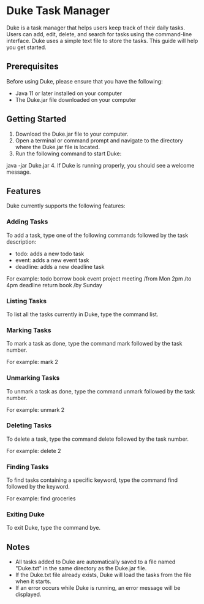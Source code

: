 # Duke Task Manager
Duke is a task manager that helps users keep track of their daily tasks. Users can add, edit, delete, and search for tasks using the command-line interface. Duke uses a simple text file to store the tasks.
This guide will help you get started.

## Prerequisites
Before using Duke, please ensure that you have the following:
- Java 11 or later installed on your computer
- The Duke.jar file downloaded on your computer

## Getting Started
1. Download the Duke.jar file to your computer.
2. Open a terminal or command prompt and navigate to the directory where the Duke.jar file is located.
3. Run the following command to start Duke:

java -jar Duke.jar
4. If Duke is running properly, you should see a welcome message.

## Features
Duke currently supports the following features:

### Adding Tasks
To add a task, type one of the following commands followed by the task description:
- todo: adds a new todo task
- event: adds a new event task
- deadline: adds a new deadline task

For example:
todo borrow book
event project meeting /from Mon 2pm /to 4pm
deadline return book /by Sunday

### Listing Tasks
To list all the tasks currently in Duke, type the command list.

### Marking Tasks
To mark a task as done, type the command mark followed by the task number. 

For example:
mark 2

### Unmarking Tasks
To unmark a task as done, type the command unmark followed by the task number. 

For example:
unmark 2

### Deleting Tasks
To delete a task, type the command delete followed by the task number. 

For example:
delete 2

### Finding Tasks
To find tasks containing a specific keyword, type the command find followed by the keyword. 

For example:
find groceries

### Exiting Duke
To exit Duke, type the command bye.

## Notes
- All tasks added to Duke are automatically saved to a file named "Duke.txt" in the same directory as the Duke.jar file.
- If the Duke.txt file already exists, Duke will load the tasks from the file when it starts.
- If an error occurs while Duke is running, an error message will be displayed.
